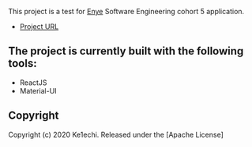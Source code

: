 This project is a test for [Enye](http://www.enye.tech/) Software Engineering cohort 5 application.
* [Project URL](https://laughing-roentgen-f65ff6.netlify.app/)


## The project is currently built with the following tools:
- ReactJS
- Material-UI


## Copyright
Copyright (c) 2020 Ke1echi. Released under the [Apache License]
